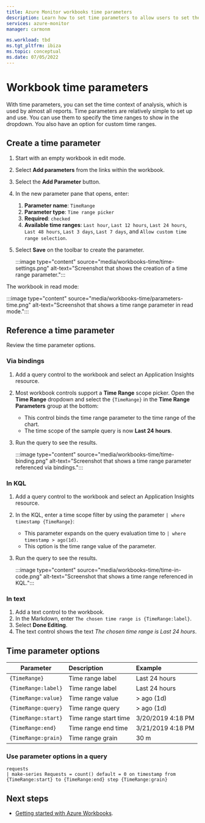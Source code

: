 ```yaml
---
title: Azure Monitor workbooks time parameters 
description: Learn how to set time parameters to allow users to set the time context of analysis. The time parameters are used by almost all reports.
services: azure-monitor
manager: carmonm

ms.workload: tbd
ms.tgt_pltfrm: ibiza
ms.topic: conceptual
ms.date: 07/05/2022
---
```


# Workbook time parameters

With time parameters, you can set the time context of analysis, which is used by almost all reports. Time parameters are relatively simple to set up and use. You can use them to specify the time ranges to show in the dropdown. You also have an option for custom time ranges.

## Create a time parameter

1. Start with an empty workbook in edit mode.
1. Select **Add parameters** from the links within the workbook.
1. Select the **Add Parameter** button.
1. In the new parameter pane that opens, enter:
    1. **Parameter name**: `TimeRange`
    1. **Parameter type**: `Time range picker`
    1. **Required**: `checked`
    1. **Available time ranges**: `Last hour`, `Last 12 hours`, `Last 24 hours`, `Last 48 hours`, `Last 3 days`, `Last 7 days`, and `Allow custom time range selection`.
1. Select **Save** on the toolbar to create the parameter.

    :::image type="content" source="media/workbooks-time/time-settings.png" alt-text="Screenshot that shows the creation of a time range parameter.":::

The workbook in read mode:

:::image type="content" source="media/workbooks-time/parameters-time.png" alt-text="Screenshot that shows a time range parameter in read mode.":::

## Reference a time parameter

Review the time parameter options.

### Via bindings

1. Add a query control to the workbook and select an Application Insights resource.
1. Most workbook controls support a **Time Range** scope picker. Open the **Time Range** dropdown and select the `{TimeRange}` in the **Time Range Parameters** group at the bottom:

   * This control binds the time range parameter to the time range of the chart.
   * The time scope of the sample query is now **Last 24 hours**.

1. Run the query to see the results.

    :::image type="content" source="media/workbooks-time/time-binding.png" alt-text="Screenshot that shows a time range parameter referenced via bindings.":::

### In KQL

1. Add a query control to the workbook and select an Application Insights resource.
1. In the KQL, enter a time scope filter by using the parameter `| where timestamp {TimeRange}`:

   * This parameter expands on the query evaluation time to `| where timestamp > ago(1d)`.
   * This option is the time range value of the parameter.

1. Run the query to see the results.

    :::image type="content" source="media/workbooks-time/time-in-code.png" alt-text="Screenshot that shows a time range referenced in KQL.":::

### In text

1. Add a text control to the workbook.
1. In the Markdown, enter `The chosen time range is {TimeRange:label}`.
1. Select **Done Editing**.
1. The text control shows the text *The chosen time range is Last 24 hours*.

## Time parameter options

| Parameter | Description | Example |
| ------------- |:-------------|:-------------|
| `{TimeRange}` | Time range label | Last 24 hours |
| `{TimeRange:label}` | Time range label | Last 24 hours |
| `{TimeRange:value}` | Time range value | > ago (1d) |
| `{TimeRange:query}` | Time range query | > ago (1d) |
| `{TimeRange:start}` | Time range start time | 3/20/2019 4:18 PM |
| `{TimeRange:end}` | Time range end time | 3/21/2019 4:18 PM |
| `{TimeRange:grain}` | Time range grain | 30 m |

### Use parameter options in a query

```kusto
requests
| make-series Requests = count() default = 0 on timestamp from {TimeRange:start} to {TimeRange:end} step {TimeRange:grain}
```

## Next steps

 - [Getting started with Azure Workbooks](workbooks-getting-started.md).
